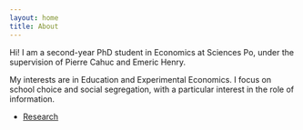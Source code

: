 ```yaml
---
layout: home
title: About
---
```


Hi! I am a second-year PhD student in Economics at Sciences Po, under the supervision of Pierre Cahuc and Emeric Henry. 

My interests are in Education and Experimental Economics. I focus on school choice and social segregation, with a particular interest in the role of information. 

- [Research](Research.md)
